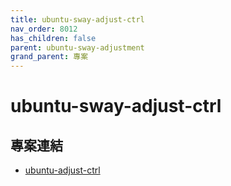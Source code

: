 ```yaml
---
title: ubuntu-sway-adjust-ctrl
nav_order: 8012
has_children: false
parent: ubuntu-sway-adjustment
grand_parent: 專案
---
```



# ubuntu-sway-adjust-ctrl


## 專案連結

* [ubuntu-adjust-ctrl](https://github.com/samwhelp/note-about-ubuntu/tree/gh-pages/_demo/project/ubuntu-adjustment/tool/ubuntu-adjust-ctrl)
